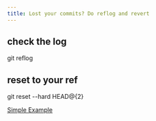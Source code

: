 ```yaml
---
title: Lost your commits? Do reflog and revert
---
```


## check the log

git reflog

## reset to your ref

git reset --hard HEAD@{2}

[Simple Example](https://noaabarki.medium.com/dont-underestimate-the-push-force-5cba944a246d)
